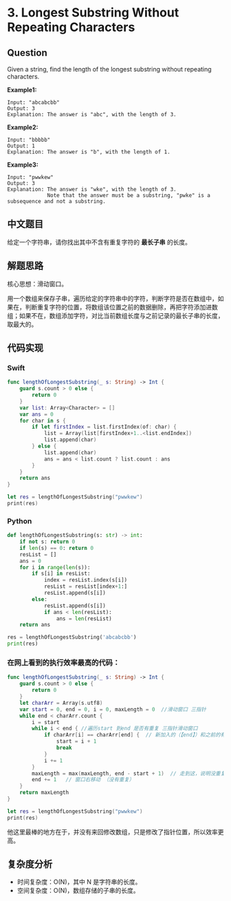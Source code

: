 # 3. Longest Substring Without Repeating Characters

## Question

Given a string, find the length of the longest substring without repeating characters.

**Example1:**

```
Input: "abcabcbb"
Output: 3 
Explanation: The answer is "abc", with the length of 3. 
```

**Example2:**

```
Input: "bbbbb"
Output: 1
Explanation: The answer is "b", with the length of 1.
```

**Example3:**

```
Input: "pwwkew"
Output: 3
Explanation: The answer is "wke", with the length of 3. 
             Note that the answer must be a substring, "pwke" is a subsequence and not a substring.
```

## 中文题目

给定一个字符串，请你找出其中不含有重复字符的 **最长子串** 的长度。

## 解题思路

核心思想：滑动窗口。

用一个数组来保存子串，遍历给定的字符串中的字符，判断字符是否在数组中，如果在，判断重复字符的位置，将数组该位置之前的数据删除，再把字符添加进数组；如果不在，数组添加字符，对比当前数组长度与之前记录的最长子串的长度，取最大的。

## 代码实现

### Swift

```swift
func lengthOfLongestSubstring(_ s: String) -> Int {
    guard s.count > 0 else {
        return 0
    }
    var list: Array<Character> = []
    var ans = 0
    for char in s {
        if let firstIndex = list.firstIndex(of: char) {
            list = Array(list[firstIndex+1..<list.endIndex])
            list.append(char)
        } else {
            list.append(char)
            ans = ans < list.count ? list.count : ans
        }
    }
    return ans
}

let res = lengthOfLongestSubstring("pwwkew")
print(res)
```

### Python

```python
def lengthOfLongestSubstring(s: str) -> int:
    if not s: return 0
    if len(s) == 0: return 0
    resList = []
    ans = 0
    for i in range(len(s)):
        if s[i] in resList:
            index = resList.index(s[i])
            resList = resList[index+1:]
            resList.append(s[i])
        else:
            resList.append(s[i])
            if ans < len(resList):
                ans = len(resList)
    return ans

res = lengthOfLongestSubstring('abcabcbb')
print(res)
```

### 在网上看到的执行效率最高的代码：

```swift
func lengthOfLongestSubstring(_ s: String) -> Int {
    guard s.count > 0 else {
        return 0
    }
    let charArr = Array(s.utf8)
    var start = 0, end = 0, i = 0, maxLength = 0  //滑动窗口 三指针
    while end < charArr.count {
        i = start
        while i < end { //遍历start 到end 是否有重复 三指针滑动窗口
            if charArr[i] == charArr[end] {  // 新加入的（【end】）和之前的有没有重复， 有重复了 这时候 idx 指向重复的， 直接把做窗口移动过来 指向下一个    精髓所在！！！！！！
                start = i + 1
                break
            }
            i += 1
        }
        maxLength = max(maxLength, end - start + 1)  // 走到这，说明没重复， 更新maxLength 窗口大小
        end += 1   // 窗口右移动 （没有重复）
    }
    return maxLength
}

let res = lengthOfLongestSubstring("pwwkew")
print(res)
```

他这里最棒的地方在于，并没有来回修改数组，只是修改了指针位置，所以效率更高。

## 复杂度分析

- 时间复杂度：O(N)，其中 N 是字符串的长度。
- 空间复杂度：O(N)，数组存储的子串的长度。
